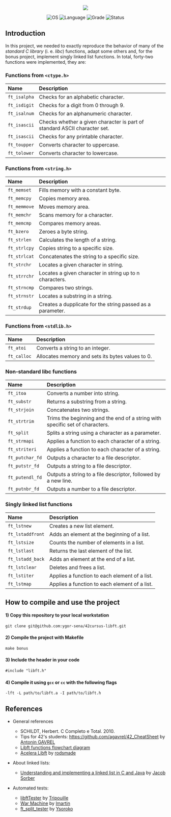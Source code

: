 <p align="center">
    <img src="https://user-images.githubusercontent.com/102881479/214134381-5a7ce482-fa10-4d03-a689-991b84cfc3e0.png">
</p>

<p align="center">
    <img src="https://img.shields.io/badge/OS-Linux-blue" alt="OS">
    <img src="https://img.shields.io/badge/Language-C%20%7C%20C%2B%2B-blue.svg" alt="Language">
    <img src="https://img.shields.io/badge/Grade-125%2F100-brightgreen.svg" alt="Grade">
    <img src="https://img.shields.io/badge/Status-Completed-brightgreen.svg" alt="Status">
</p>

## Introduction 

In this project, we needed to exactly reproduce the behavior of many of the _standard C library_ (i. e. _libc_) functions, adapt some others and, for the bonus project, implement singly linked list functions. In total, forty-two functions were implemented, they are:

### Functions from `<ctype.h>`

| Name | Description |
|:------|:------|
| `ft_isalpha` | Checks for an alphabetic character. |
| `ft_isdigit` | Checks for a digit from 0 through 9. |
| `ft_isalnum` | Checks for an alphanumeric character. |
| `ft_isascii` | Checks whether a given character is part of standard ASCII character set. |
| `ft_isascii` | Checks for any printable character. |
| `ft_toupper` | Converts character to uppercase. |
| `ft_tolower` | Converts character to lowercase. |

### Functions from `<string.h>`


| Name | Description |
|:------|:------|
| `ft_memset` | Fills memory with a constant byte. |
| `ft_memcpy` | Copies memory area. |
| `ft_memmove` | Moves memory area. |
| `ft_memchr` | Scans memory for a character. |
| `ft_memcmp` | Compares memory areas. |
| `ft_bzero` | Zeroes a byte string. |
| `ft_strlen` | Calculates the length of a string. |
| `ft_strlcpy` | Copies string to a specific size. |
| `ft_strlcat` | Concatenates the string to a specific size. |
| `ft_strchr` | Locates a given character in string. |
| `ft_strrchr` | Locates a given character in string up to n characters. |
| `ft_strncmp` | Compares two strings. |
| `ft_strnstr` | Locates a substring in a string. |
| `ft_strdup` | Creates a dupplicate for the string passed as a parameter. |

### Functions from `<stdlib.h>`

| Name | Description |
|:------|:------|
| `ft_atoi` | Converts a string to an integer. |
| `ft_calloc` | Allocates memory and sets its bytes values to 0. |


### Non-standard libc functions

| Name | Description |
|:------|:------|
| `ft_itoa` | Converts a number into string. |
| `ft_substr` | Returns a substring from a string. |
| `ft_strjoin` | Concatenates two strings. |
| `ft_strtrim` | Trims the beginning and the end of a string with specific set of characters. |
| `ft_split` | Splits a string using a character as a parameter. |
| `ft_strmapi` | Applies a function to each character of a string. |
| `ft_striteri` | Applies a function to each character of a string. |
| `ft_putchar_fd` | Outputs a character to a file descriptor. |
| `ft_putstr_fd` | Outputs a string to a file descriptor. |
| `ft_putendl_fd` | Outputs a string to a file descriptor, followed by a new line. |
| `ft_putnbr_fd` | Outputs a number to a file descriptor. |

### Singly linked list functions

| Name | Description |
|:------|:------|
| `ft_lstnew` | Creates a new list element. |
| `ft_lstaddfront` | Adds an element at the beginning of a list. |
| `ft_lstsize` | Counts the number of elements in a list. |
| `ft_lstlast` | Returns the last element of the list. |
| `ft_lstadd_back` | Adds an element at the end of a list. |
| `ft_lstclear` | Deletes and frees a list. |
| `ft_lstiter` | Applies a function to each element of a list. |
| `ft_lstmap` | Applies a function to each element of a list. |

## How to compile and use the project

#### 1) Copy this repository to your local workstation

```html
git clone git@github.com:ygor-sena/42cursus-libft.git
```

#### 2) Compile the project with Makefile

```html
make bonus
```

#### 3) Include the header in your code

```html
#include "libft.h"
```

#### 4) Compile it using `gcc` or  `cc` with the following flags

```html
-lft -L path/to/libft.a -I path/to/libft.h 
```

## References
- General references
  - SCHILDT, Herbert. C Completo e Total. 2010.
  - Tips for 42's students: https://github.com/agavrel/42_CheatSheet by [Antonin GAVREL](https://github.com/agavrel)
  - [Libft functions flowchart diagram](https://miro.com/app/board/o9J_l-dLC7Y=/)
  - [Acelera Libft](https://www.notion.so/Acelera-Libft-8874a01f188a4671ae503fe9e99056ab) by [rodsmade](https://github.com/rodsmade/Libft-42sp)

- About linked lists:
  - [Understanding and implementing a linked list in C and Java](https://www.youtube.com/watch?v=VOpjAHCee7c) by [Jacob Sorber](https://www.youtube.com/@JacobSorber)
  
- Automated tests:
  - [libftTester](https://github.com/Tripouille/libftTester) by [Tripouille](https://github.com/Tripouille)
  - [War Machine](https://github.com/y3ll0w42/libft-war-machine) by [lmartin](https://github.com/0x050f)
  - [ft_split_tester](https://github.com/Ysoroko/FT_SPLIT_TESTER) by [Ysoroko](https://github.com/Ysoroko)





